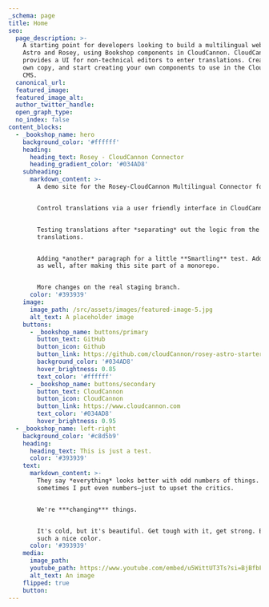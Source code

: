 ```yaml
---
_schema: page
title: Home
seo:
  page_description: >-
    A starting point for developers looking to build a multilingual website with
    Astro and Rosey, using Bookshop components in CloudCannon. CloudCannon
    provides a UI for non-technical editors to enter translations. Create your
    own copy, and start creating your own components to use in the CloudCannon
    CMS.
  canonical_url:
  featured_image:
  featured_image_alt:
  author_twitter_handle:
  open_graph_type:
  no_index: false
content_blocks:
  - _bookshop_name: hero
    background_color: '#ffffff'
    heading:
      heading_text: Rosey - CloudCannon Connector
      heading_gradient_color: '#034AD8'
    subheading:
      markdown_content: >-
        A demo site for the Rosey-CloudCannon Multilingual Connector for Astro.


        Control translations via a user friendly interface in CloudCannon.


        Testing translations after *separating* out the logic from the
        translations.


        Adding *another* paragraph for a little **Smartling** test. Adding this
        as well, after making this site part of a monorepo.


        More changes on the real staging branch.
      color: '#393939'
    image:
      image_path: /src/assets/images/featured-image-5.jpg
      alt_text: A placeholder image
    buttons:
      - _bookshop_name: buttons/primary
        button_text: GitHub
        button_icon: Github
        button_link: https://github.com/cloudCannon/rosey-astro-starter
        background_color: '#034AD8'
        hover_brightness: 0.85
        text_color: '#ffffff'
      - _bookshop_name: buttons/secondary
        button_text: CloudCannon
        button_icon: CloudCannon
        button_link: https://www.cloudcannon.com
        text_color: '#034AD8'
        hover_brightness: 0.95
  - _bookshop_name: left-right
    background_color: '#c8d5b9'
    heading:
      heading_text: This is just a test.
      color: '#393939'
    text:
      markdown_content: >-
        They say *everything* looks better with odd numbers of things. But
        sometimes I put even numbers—just to upset the critics.


        We're ***changing*** things.


        It's cold, but it's beautiful. Get tough with it, get strong. Brown is
        such a nice color.
      color: '#393939'
    media:
      image_path:
      youtube_path: https://www.youtube.com/embed/u5WittUT3Ts?si=BjBfbF-x5MoaAyVO
      alt_text: An image
    flipped: true
    button:
---
```

